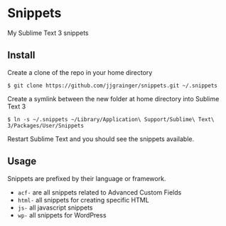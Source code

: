 # Snippets

My Sublime Text 3 snippets

## Install

Create a clone of the repo in your home directory

```
$ git clone https://github.com/jjgrainger/snippets.git ~/.snippets
```

Create a symlink between the new folder at home directory into Sublime Text 3

```
$ ln -s ~/.snippets ~/Library/Application\ Support/Sublime\ Text\ 3/Packages/User/Snippets
```

Restart Sublime Text and you should see the snippets available.

## Usage

Snippets are prefixed by their language or framework.

* `acf-` are all snippets related to Advanced Custom Fields
* `html-` all snippets for creating specific HTML
* `js-` all javascript snippets
* `wp-` all snippets for WordPress
